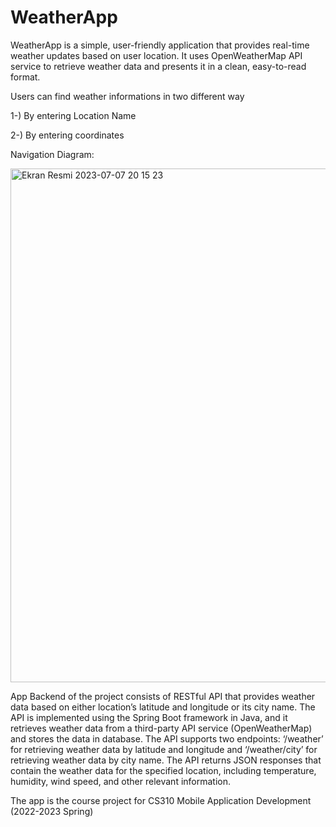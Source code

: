 # WeatherApp

WeatherApp is a simple, user-friendly application that provides real-time weather updates based on user location. It uses OpenWeatherMap API service to retrieve weather data and presents it in a clean, easy-to-read format.

Users can find weather informations in two different way 

1-) By entering Location Name

2-) By entering coordinates

Navigation Diagram:


<img width="822" alt="Ekran Resmi 2023-07-07 20 15 23" src="https://github.com/ufuk-ozdek/WeatherApp/assets/70910355/802c6cdf-ccb7-4336-bec5-7a7b3cf45c4e">

App 
Backend of the project consists of RESTful API that provides weather data based on either location’s latitude and longitude or its city name. 
The API is implemented using the Spring Boot framework in Java, and it retrieves weather data from a third-party API service (OpenWeatherMap) and stores the data in database. 
The API supports two endpoints: ‘/weather’ for retrieving weather data by latitude and longitude and ‘/weather/city’ for retrieving weather data by city name.
The API returns JSON responses that contain the weather data for the specified location, including temperature, humidity, wind speed, and other relevant information.


The app is the course project for CS310 Mobile Application Development (2022-2023 Spring)



